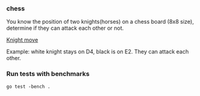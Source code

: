 ### chess

You know the position of two knights(horses) on a chess board (8x8 size), determine if they can attack each other or not.

[Knight move](https://en.wikipedia.org/wiki/Knight_(chess))

Example: white knight stays on D4, black is on E2. They can attack each other.

### Run tests with benchmarks

```
go test -bench .
```

